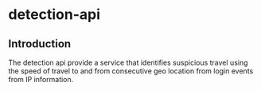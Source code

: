 # detection-api

## Introduction

The detection api provide a service that identifies suspicious travel using the speed of travel to and from 
consecutive geo location from login events from IP information. 


